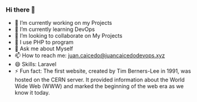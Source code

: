 ### Hi there 👋

- 🔭 I’m currently working on my Projects
- 🌱 I’m currently learning DevOps
- 👯 I’m looking to collaborate on My Projects
- 🤔 I use PHP to program
- 💬 Ask me about Myself
- 📫 How to reach me: juan.caicedo@juancaicedodevops.xyz
- 😄 Skills: Laravel
- ⚡ Fun fact: The first website, created by Tim Berners-Lee in 1991, was hosted on the CERN server. It provided information about the World Wide Web (WWW) and marked the beginning of the web era as we know it today.
